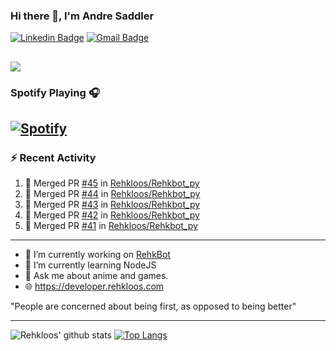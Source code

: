 ### Hi there 👋, I'm Andre Saddler
[![Linkedin Badge](https://img.shields.io/badge/-andrexsaddler-blue?style=flat-square&logo=Linkedin&logoColor=white&link=https://www.linkedin.com/in/andrexsaddler/)](https://www.linkedin.com/in/andrexsaddler/)
[![Gmail Badge](https://img.shields.io/badge/-contact@rehkloos.com-c14438?style=flat-square&logo=Gmail&logoColor=white&link=mailto:contact@rehkloos.com)](mailto:contact@rehkloos.com)

![](https://komarev.com/ghpvc/?username=Rehkloos&color=dc143c)
---
### Spotify Playing 🎧

[![Spotify](https://novatorem.rehkloos.vercel.app/api/spotify)](https://open.spotify.com/user/Rehkloos)
---

### :zap: Recent Activity

<!--START_SECTION:activity-->
1. 🎉 Merged PR [#45](https://github.com/Rehkloos/Rehkbot_py/pull/45) in [Rehkloos/Rehkbot_py](https://github.com/Rehkloos/Rehkbot_py)
2. 🎉 Merged PR [#44](https://github.com/Rehkloos/Rehkbot_py/pull/44) in [Rehkloos/Rehkbot_py](https://github.com/Rehkloos/Rehkbot_py)
3. 🎉 Merged PR [#43](https://github.com/Rehkloos/Rehkbot_py/pull/43) in [Rehkloos/Rehkbot_py](https://github.com/Rehkloos/Rehkbot_py)
4. 🎉 Merged PR [#42](https://github.com/Rehkloos/Rehkbot_py/pull/42) in [Rehkloos/Rehkbot_py](https://github.com/Rehkloos/Rehkbot_py)
5. 🎉 Merged PR [#41](https://github.com/Rehkloos/Rehkbot_py/pull/41) in [Rehkloos/Rehkbot_py](https://github.com/Rehkloos/Rehkbot_py)
<!--END_SECTION:activity-->

---

- 🔭 I’m currently working on [RehkBot](https://github.com/Rehkloos/Rehkbot_py)
- 🌱 I’m currently learning NodeJS
- 💬 Ask me about anime and games.
- 🌐 https://developer.rehkloos.com

"People are concerned about being first, as opposed to being better"

---
![Rehkloos' github stats](https://github-readme-stats.vercel.app/api?username=Rehkloos&count_private=true)
[![Top Langs](https://github-readme-stats.vercel.app/api/top-langs/?username=Rehkloos&layout=compact)](https://github.com/anuraghazra/github-readme-stats)
